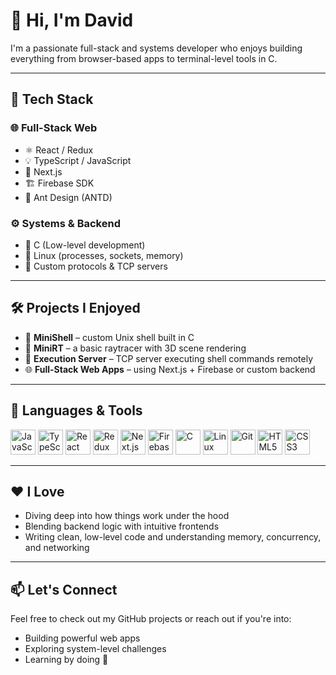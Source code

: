 # 👋 Hi, I'm David

I'm a passionate full-stack and systems developer who enjoys building everything from browser-based apps to terminal-level tools in C.

---

## 🧠 Tech Stack

### 🌐 Full-Stack Web
- ⚛️ React / Redux
- 💡 TypeScript / JavaScript
- 🚀 Next.js
- 🏗️ Firebase SDK
- 🧩 Ant Design (ANTD)

### ⚙️ Systems & Backend
- 🧵 C (Low-level development)
- 🐧 Linux (processes, sockets, memory)
- 🧠 Custom protocols & TCP servers

---

## 🛠 Projects I Enjoyed

- 🐚 **MiniShell** – custom Unix shell built in C
- 🌌 **MiniRT** – a basic raytracer with 3D scene rendering
- 🔁 **Execution Server** – TCP server executing shell commands remotely
- 🌐 **Full-Stack Web Apps** – using Next.js + Firebase or custom backend

---

## 🧰 Languages & Tools

<p align="left">
  <img src="https://cdn.jsdelivr.net/gh/devicons/devicon/icons/javascript/javascript-original.svg" width="40" height="40" alt="JavaScript"/>
  <img src="https://cdn.jsdelivr.net/gh/devicons/devicon/icons/typescript/typescript-original.svg" width="40" height="40" alt="TypeScript"/>
  <img src="https://cdn.jsdelivr.net/gh/devicons/devicon/icons/react/react-original.svg" width="40" height="40" alt="React"/>
  <img src="https://cdn.jsdelivr.net/gh/devicons/devicon/icons/redux/redux-original.svg" width="40" height="40" alt="Redux"/>
  <img src="https://cdn.jsdelivr.net/gh/devicons/devicon/icons/nextjs/nextjs-original.svg" width="40" height="40" alt="Next.js"/>
  <img src="https://cdn.jsdelivr.net/gh/devicons/devicon/icons/firebase/firebase-plain.svg" width="40" height="40" alt="Firebase"/>
  <img src="https://cdn.jsdelivr.net/gh/devicons/devicon/icons/c/c-original.svg" width="40" height="40" alt="C"/>
  <img src="https://cdn.jsdelivr.net/gh/devicons/devicon/icons/linux/linux-original.svg" width="40" height="40" alt="Linux"/>
  <img src="https://cdn.jsdelivr.net/gh/devicons/devicon/icons/git/git-original.svg" width="40" height="40" alt="Git"/>
  <img src="https://cdn.jsdelivr.net/gh/devicons/devicon/icons/html5/html5-original.svg" width="40" height="40" alt="HTML5"/>
  <img src="https://cdn.jsdelivr.net/gh/devicons/devicon/icons/css3/css3-original.svg" width="40" height="40" alt="CSS3"/>
</p>

---

## ❤️ I Love
- Diving deep into how things work under the hood
- Blending backend logic with intuitive frontends
- Writing clean, low-level code and understanding memory, concurrency, and networking

---

## 📫 Let's Connect
Feel free to check out my GitHub projects or reach out if you're into:
- Building powerful web apps
- Exploring system-level challenges
- Learning by doing 🚀

